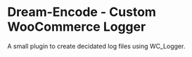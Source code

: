 # Dream-Encode - Custom WooCommerce Logger

A small plugin to create decidated log files using WC_Logger.
